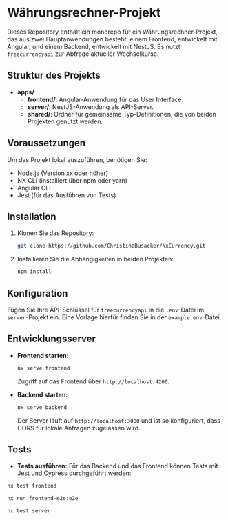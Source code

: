 
# Währungsrechner-Projekt

Dieses Repository enthält ein monorepo für ein Währungsrechner-Projekt, das aus zwei Hauptanwendungen besteht: einem Frontend, entwickelt mit Angular, und einem Backend, entwickelt mit NestJS. Es nutzt `freecurrencyapi` zur Abfrage aktueller Wechselkurse.


## Struktur des Projekts

- **apps/**
  - **frontend/**: Angular-Anwendung für das User Interface.
  - **server/**: NestJS-Anwendung als API-Server.
  - **shared/**: Ordner für gemeinsame Typ-Definitionen, die von beiden Projekten genutzt werden.

## Voraussetzungen

Um das Projekt lokal auszuführen, benötigen Sie:

- Node.js (Version xx oder höher)
- NX CLI (installiert über npm oder yarn)
- Angular CLI
- Jest (für das Ausführen von Tests)

## Installation

1. Klonen Sie das Repository:
   ```bash
   git clone https://github.com/ChristinaBusacker/NxCurrency.git
    ```
2. Installieren Sie die Abhängigkeiten in beiden Projekten:
   ```bash
   npm install
   ```

## Konfiguration

Fügen Sie Ihre API-Schlüssel für `freecurrencyapi` in die `.env`-Datei im `server`-Projekt ein. Eine Vorlage hierfür finden Sie in der `example.env`-Datei.

## Entwicklungsserver

- **Frontend starten:**
   ```bash
   nx serve frontend
   ```
   Zugriff auf das Frontend über `http://localhost:4200`.

- **Backend starten:**
   ```bash
   nx serve backend
   ```
   Der Server läuft auf `http://localhost:3000` und ist so konfiguriert, dass CORS für lokale Anfragen zugelassen wird.

## Tests

- **Tests ausführen:**
Für das Backend und das Frontend können Tests mit Jest und Cypress durchgeführt werden:

```bash
nx test frontend
```
```bash
nx run frontend-e2e:e2e
```
```bash
nx test server
```

